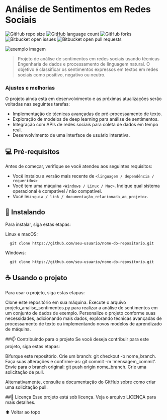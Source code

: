 # Análise de Sentimentos em Redes Sociais

<!---Esses são exemplos. Veja https://shields.io para outras pessoas ou para personalizar este conjunto de escudos. Você pode querer incluir dependências, status do projeto e informações de licença aqui--->

![GitHub repo size](https://img.shields.io/github/repo-size/Thcataclismo/README-template?style=for-the-badge)
![GitHub language count](https://img.shields.io/github/languages/count/Thcataclismo/README-template?style=for-the-badge)
![GitHub forks](https://img.shields.io/github/forks/Thcataclismo/README-template?style=for-the-badge)
![Bitbucket open issues](https://img.shields.io/bitbucket/issues/Thcataclismo/README-template?style=for-the-badge)
![Bitbucket open pull requests](https://img.shields.io/bitbucket/pr-raw/Thcataclismo/README-template?style=for-the-badge)

<img src="https://i0.wp.com/dadosaocubo.com/wp-content/uploads/2020/07/pipeline_ds.png?fit=1024%2C585&ssl=1" alt="exemplo imagem">

> Projeto de análise de sentimentos em redes sociais usando técnicas Engenharia de dados e processamento de linguagem natural. O objetivo é classificar os sentimentos expressos em textos em redes sociais como positivo, negativo ou neutro.

### Ajustes e melhorias

O projeto ainda está em desenvolvimento e as próximas atualizações serão voltadas nas seguintes tarefas:

- Implementação de técnicas avançadas de pré-processamento de texto.
- Exploração de modelos de deep learning para análise de sentimentos.
- Integração com APIs de redes sociais para coleta de dados em tempo real.
- Desenvolvimento de uma interface de usuário interativa.

## 💻 Pré-requisitos

Antes de começar, verifique se você atendeu aos seguintes requisitos:
<!---Estes são apenas requisitos de exemplo. Adicionar, duplicar ou remover conforme necessário--->
* Você instalou a versão mais recente de `<linguagem / dependência / requeridos>`
* Você tem uma máquina `<Windows / Linux / Mac>`. Indique qual sistema operacional é compatível / não compatível.
* Você leu `<guia / link / documentação_relacionada_ao_projeto>`.

## 🚀 Instalando 

Para instalar, siga estas etapas:

Linux e macOS:
```
  git clone https://github.com/seu-usuario/nome-do-repositorio.git
```

Windows:
```
  git clone https://github.com/seu-usuario/nome-do-repositorio.git
```

## ☕ Usando o projeto

Para usar o projeto, siga estas etapas:

Clone este repositório em sua máquina.
Execute o arquivo projeto_analise_sentimentos.py para realizar a análise de sentimentos em um conjunto de dados de exemplo.
Personalize o projeto conforme suas necessidades, adicionando mais dados, explorando técnicas avançadas de processamento de texto ou implementando novos modelos de aprendizado de máquina.

##📫 Contribuindo para o projeto
Se você deseja contribuir para este projeto, siga estas etapas:

Bifurque este repositório.
Crie um branch: git checkout -b nome_branch.
Faça suas alterações e confirme-as: git commit -m 'mensagem_commit'.
Envie para o branch original: git push origin nome_branch.
Crie uma solicitação de pull.

Alternativamente, consulte a documentação do GitHub sobre como criar uma solicitação pull.


##📝 Licença
Esse projeto está sob licença. Veja o arquivo LICENÇA para mais detalhes.

⬆ Voltar ao topo

